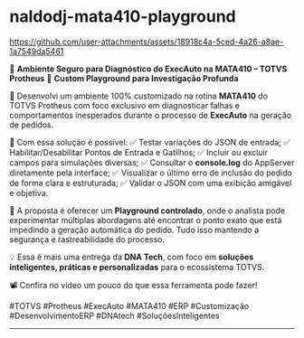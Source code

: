 # naldodj-mata410-playground

https://github.com/user-attachments/assets/18918c4a-5ced-4a26-a8ae-1a7549da5461

🎯 **Ambiente Seguro para Diagnóstico do ExecAuto na MATA410 – TOTVS Protheus**
🔧 **Custom Playground para Investigação Profunda**

🚀 Desenvolvi um ambiente 100% customizado na rotina **MATA410** do TOTVS Protheus com foco exclusivo em diagnosticar falhas e comportamentos inesperados durante o processo de **ExecAuto** na geração de pedidos.

📌 Com essa solução é possível:
✅ Testar variações do JSON de entrada;
✅ Habilitar/Desabilitar Pontos de Entrada e Gatilhos;
✅ Incluir ou excluir campos para simulações diversas;
✅ Consultar o **console.log** do AppServer diretamente pela interface;
✅ Visualizar o último erro de inclusão do pedido de forma clara e estruturada;
✅ Validar o JSON com uma exibição amigável e objetiva.

🧠 A proposta é oferecer um **Playground controlado**, onde o analista pode experimentar múltiplas abordagens até encontrar o ponto exato que está impedindo a geração automática do pedido. Tudo isso mantendo a segurança e rastreabilidade do processo.

💡 Essa é mais uma entrega da **DNA Tech**, com foco em **soluções inteligentes, práticas e personalizadas** para o ecossistema TOTVS.

📽️ Confira no vídeo um pouco do que essa ferramenta pode fazer!

#TOTVS #Protheus #ExecAuto #MATA410 #ERP #Customização #DesenvolvimentoERP #DNAtech #SoluçõesInteligentes

---
